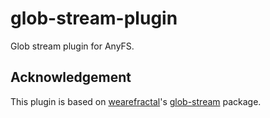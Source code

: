 # glob-stream-plugin

Glob stream plugin for AnyFS.

## Acknowledgement

This plugin is based on [wearefractal](https://github.com/wearefractal)'s [glob-stream](https://github.com/wearefractal/glob-stream) package.